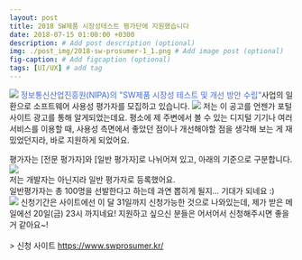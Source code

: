 ```yaml
---
layout: post
title: 2018 SW제품 시장성테스트 평가단에 지원했습니다
date: 2018-07-15 01:00:00 +0300
description: # Add post description (optional)
img: ./post_img/2018-sw-prosumer-1_1.png # Add image post (optional)
fig-caption: # Add figcaption (optional)
tags: [UI/UX] # add tag
---
```


<img src="{{site.baseurl}}/assets/post_img/2018-sw-prosumer-1_1.png">  
<span style="color:RoyalBlue">정보통신산업진흥원(NIPA)의 "SW제품 시장성 테스트 및 개선 방안 수립"</span>사업의 일환으로 소프트웨어 사용성 평가자를 모집하고 있습니다.  
<img src="{{site.baseurl}}/assets/post_img/2018-sw-prosumer-1_3.png" class="c2">  
저는 이 공고를 언젠가 포털사이트 광고를 통해 알게되었는데요.  
평소에 제 주변에서 볼 수 있는 디지털 기기나 여러 서비스를 이용할 때, 사용성 측면에서 좋았던 점이나 개선해야할 점을 생각해 보는 게 재밌었던지라, 바로 지원하게 되었어요.

평가자는 [전문 평가자]와 [일반 평가자]로 나뉘어져 있고, 아래의 기준으로 구분합니다.  
<img src="{{site.baseurl}}/assets/post_img/2018-sw-prosumer-1_4.png">  
저는 개발자는 아닌지라 일반 평가자로 등록했어요.  
일반평가자는 총 100명을 선발한다고 하는데 과연 뽑히게 될지... 기대가 되네요 :)  
<img src="{{site.baseurl}}/assets/post_img/2018-sw-prosumer-1_5.png" class="c2">
신청기간은 사이트에선 이 달 31일까지 신청가능한 것으로 나와있는데, 제가 받은 메일에선 20일(금) 23시 까지네요!
지원하고 싶으신 분들은 어서어서 신청해주시면 좋을 거 같아요~!  
<br />
&#62; 신청 사이트 <https://www.swprosumer.kr/>